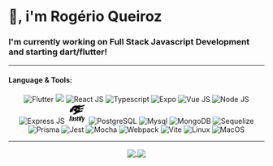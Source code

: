 # 👋, i'm Rogério Queiroz

### I'm currently working on Full Stack Javascript Development and starting dart/flutter!

------

#### Language & Tools:
<div align="center">
  	<img width=40 alt="Flutter" src="https://cdn.jsdelivr.net/gh/devicons/devicon/icons/flutter/flutter-original.svg" />
	<img width=40 src="https://cdn.jsdelivr.net/gh/devicons/devicon/icons/javascript/javascript-original.svg" />
  	<img width=40 alt="React JS" src="https://cdn.jsdelivr.net/gh/devicons/devicon/icons/react/react-original.svg" />
	<img width=40 alt="Typescript" src="https://cdn.jsdelivr.net/gh/devicons/devicon/icons/typescript/typescript-original.svg" />
	<img width=40 alt="Expo" src="https://cdn.icon-icons.com/icons2/2389/PNG/512/expo_logo_icon_145293.png" />
	<img width=40 alt="Vue JS" src="https://cdn.jsdelivr.net/gh/devicons/devicon/icons/vuejs/vuejs-original.svg" />
	<img width=40 alt="Node JS" src="https://cdn.jsdelivr.net/gh/devicons/devicon/icons/nodejs/nodejs-original.svg" />
	<img width=40 alt="Express JS" src="https://cdn.jsdelivr.net/gh/devicons/devicon/icons/express/express-original-wordmark.svg" />
	<img width=40 alt="Fastify" src="https://raw.githubusercontent.com/github/explore/d236cc6153f7ab3e68694234be43003b74cfe151/topics/fastify/fastify.png" />
	<img width=40 alt="PostgreSQL"src="https://cdn.jsdelivr.net/gh/devicons/devicon/icons/postgresql/postgresql-original.svg" />
	<img width=40 alt="Mysql" src="https://cdn.jsdelivr.net/gh/devicons/devicon/icons/mysql/mysql-original.svg" />
	<img width=40 alt="MongoDB" src="https://cdn.jsdelivr.net/gh/devicons/devicon/icons/mongodb/mongodb-original.svg" />
	<img width=40 alt="Sequelize" src="https://cdn.jsdelivr.net/gh/devicons/devicon/icons/sequelize/sequelize-original.svg" />
	<img width=60 height=40 alt="Prisma" src="https://cdn.worldvectorlogo.com/logos/prisma-2.svg" />
	<img width=40 alt="Jest" src="https://cdn.jsdelivr.net/gh/devicons/devicon/icons/jest/jest-plain.svg" />
	<img width=40 alt="Mocha" src="https://cdn.jsdelivr.net/gh/devicons/devicon/icons/mocha/mocha-plain.svg" />
	<img width=40 alt="Webpack" src="https://cdn.jsdelivr.net/gh/devicons/devicon/icons/webpack/webpack-original.svg" />
	<img width=40 alt="Vite" src="https://vitejs.dev/logo.svg" />
	<img width=40 alt="Linux" src="https://cdn.jsdelivr.net/gh/devicons/devicon/icons/linux/linux-original.svg" />
	<img width=40 alt="MacOS" src="https://cdn.jsdelivr.net/gh/devicons/devicon/icons/apple/apple-original.svg" />
</div>

------

<div align="center">
	<a href="https://github-readme-stats.vercel.app/api?username=rogeriomq&include_all_commits=true&count_private=true&show_icons=true&theme=vue-dark">
  	<img align="center" src="https://github-readme-stats.vercel.app/api?username=rogeriomq&include_all_commits=true&count_private=true&show_icons=true&theme=vue-dark" />
	</a>
	<a href="https://github-readme-stats.vercel.app/api/top-langs/?username=rogeriomq&layout=compact&hide=java&theme=vue-dark">
		<img align="center" src="https://github-readme-stats.vercel.app/api/top-langs/?username=rogeriomq&layout=compact&hide=java&theme=vue-dark" />
	</a>
</div>

